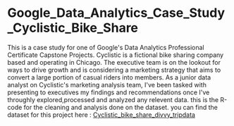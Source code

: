 # Google_Data_Analytics_Case_Study_Cyclistic_Bike_Share
This is a case study for one of Google's Data Analytics Professional Certificate Capstone Projects.
Cyclistic is a fictional bike sharing company based and operating in Chicago.
The executive team is on the lookout for ways to drive growth and is considering a marketing strategy that aims to convert a large portion of casual riders into members.
As a junior data analyst on Cyclistic's marketing analysis team, I've been tasked with presenting to executives my findings and recommendations once I've throughly explored,processed and analyzed any relevent data.
this is the R-code for the cleaning and analysis done on the dataset.
you can find the dataset for this project here : [Cyclistic_bike_share_divvy_tripdata](https://divvy-tripdata.s3.amazonaws.com/index.html)
